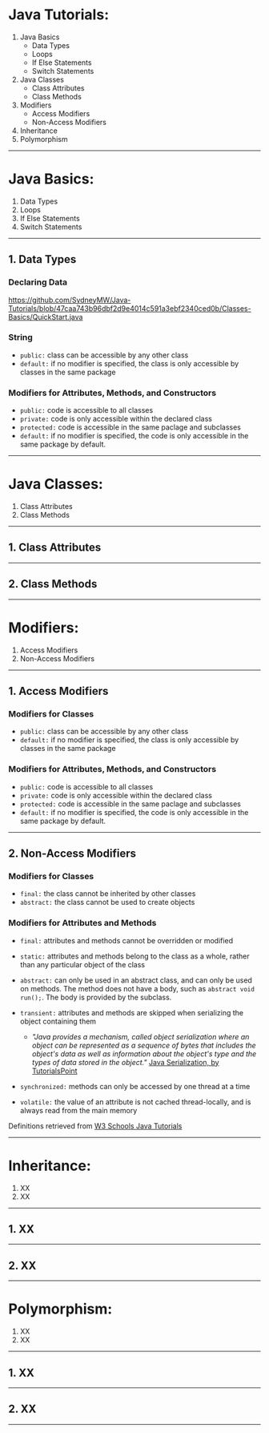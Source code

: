 # Java Tutorials:
1. Java Basics
    * Data Types
    * Loops
    * If Else Statements
    * Switch Statements
1. Java Classes
    * Class Attributes
    * Class Methods
3. Modifiers
    * Access Modifiers
    * Non-Access Modifiers
4. Inheritance
5. Polymorphism
---
# Java Basics:
1. Data Types
2. Loops
3. If Else Statements
4. Switch Statements
---
## 1. Data Types

### Declaring Data
https://github.com/SydneyMW/Java-Tutorials/blob/47caa743b96dbf2d9e4014c591a3ebf2340ced0b/Classes-Basics/QuickStart.java

### String
* ```public:``` class can be accessible by any other class
* ```default:``` if no modifier is specified, the class is only accessible by classes in the same package

### Modifiers for Attributes, Methods, and Constructors
* ```public:``` code is accessible to all classes
* ```private:``` code is only accessible within the declared class
* ```protected:``` code is accessible in the same paclage and subclasses
* ```default:``` if no modifier is specified, the code is only accessible in the same package by default.
---
# Java Classes:
1. Class Attributes
2. Class Methods
---
## 1. Class Attributes

---
## 2. Class Methods

---
# Modifiers: 
1. Access Modifiers
2. Non-Access Modifiers
---
## 1. Access Modifiers

### Modifiers for Classes
* ```public:``` class can be accessible by any other class
* ```default:``` if no modifier is specified, the class is only accessible by classes in the same package

### Modifiers for Attributes, Methods, and Constructors
* ```public:``` code is accessible to all classes
* ```private:``` code is only accessible within the declared class
* ```protected:``` code is accessible in the same paclage and subclasses
* ```default:``` if no modifier is specified, the code is only accessible in the same package by default.
---
## 2. Non-Access Modifiers

### Modifiers for Classes
* ```final:``` the class cannot be inherited by other classes
* ```abstract:``` the class cannot be used to create objects

### Modifiers for Attributes and Methods
* ```final:``` attributes and methods cannot be overridden or modified
* ```static:``` attributes and methods belong to the class as a whole, rather than any particular object of the class
* ```abstract:``` can only be used in an abstract class, and can only be used on methods.  The method does not have a body, such as ```abstract void run();```.  The body is provided by the subclass.
* ```transient:``` attributes and methods are skipped when serializing the object containing them
    
    * *"Java provides a mechanism, called object serialization where an object can be represented as a sequence of bytes that includes the object's data as well as information about the object's type and the types of data stored in the object."*
    [Java Serialization, by TutorialsPoint](https://www.tutorialspoint.com/java/java_serialization.htm)
* ```synchronized:``` methods can only be accessed by one thread at a time
* ```volatile:``` the value of an attribute is not cached thread-locally, and is always read from the main memory

Definitions retrieved from [W3 Schools Java Tutorials](https://www.w3schools.com/java/default.asp)

---
# Inheritance:
1. XX
2. XX
---
## 1. XX

---
## 2. XX

---
# Polymorphism:
1. XX
2. XX
---
## 1. XX

---
## 2. XX

---
